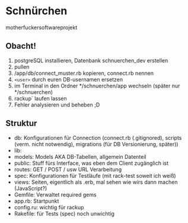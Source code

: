 Schnürchen
==========
motherfuckersoftwareprojekt


Obacht!
-------
1. postgreSQL installieren, Datenbank schnuerchen_dev erstellen
2. pullen
3. /app/db/connect_muster.rb kopieren, connect.rb nennen
4. `<user>` durch euren DB-usernamen ersetzen
5. im Terminal in den Ordner */schnuerchen/app wechseln (später nur */schnuerchen)
6. rackup` laufen lassen
7. Fehler analysieren und beheben ;D


Struktur
--------
* db: Konfigurationen für Connection (connect.rb (.gitignored), scripts (verm. nicht notwendig), migrations (für DB Versionierung, später))
* lib: 
* models: Models AKA DB-Tabellen, allgemein Datenteil
* public: Stuff fürs Interface, was eben dem Client zugänglich ist
* routes: GET / POST / usw URL Verarbeitung
* spec: Konfigurationen für Testläufe (mit rack-test soweit ich weiß)
* views: Seiten, eigentlich als .erb, mal sehen wie wirs dann machen (JavaScript?)
* Gemfile: Verwaltet required gems
* app.rb: Startpunkt
* config.ru: wichtig für rackup
* Rakefile: für Tests (spec) noch unwichtig
